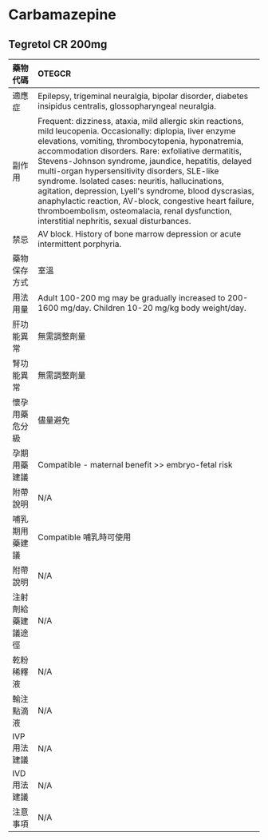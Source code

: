 # Carbamazepine

## Tegretol CR 200mg

| 藥物代碼 | OTEGCR |
| :--- | :--- |
| 適應症 | Epilepsy, trigeminal neuralgia, bipolar disorder, diabetes insipidus centralis, glossopharyngeal neuralgia. |
| 副作用 | Frequent: dizziness, ataxia, mild allergic skin reactions, mild leucopenia. Occasionally: diplopia, liver enzyme elevations, vomiting, thrombocytopenia, hyponatremia, accommodation disorders. Rare: exfoliative dermatitis, Stevens-Johnson syndrome, jaundice, hepatitis, delayed multi-organ hypersensitivity disorders, SLE-like syndrome. Isolated cases: neuritis, hallucinations, agitation, depression, Lyell's syndrome, blood dyscrasias, anaphylactic reaction, AV-block, congestive heart failure, thromboembolism, osteomalacia, renal dysfunction, interstitial nephritis, sexual disturbances. |
| 禁忌 | AV block. History of bone marrow depression or acute intermittent porphyria. |
| 藥物保存方式 | 室溫 |
| 用法用量 | Adult 100-200 mg may be gradually increased to 200-1600 mg/day. Children 10-20 mg/kg body weight/day. |
| 肝功能異常 | 無需調整劑量 |
| 腎功能異常 | 無需調整劑量 |
| 懷孕用藥危分級 | 儘量避免 |
| 孕期用藥建議 | Compatible - maternal benefit &gt;&gt; embryo-fetal risk |
| 附帶說明 | N/A |
| 哺乳期用藥建議 | Compatible 哺乳時可使用 |
| 附帶說明 | N/A |
| 注射劑給藥建議途徑 | N/A |
| 乾粉稀釋液 | N/A |
| 輸注點滴液 | N/A |
| IVP 用法建議 | N/A |
| IVD 用法建議 | N/A |
| 注意事項 | N/A |

